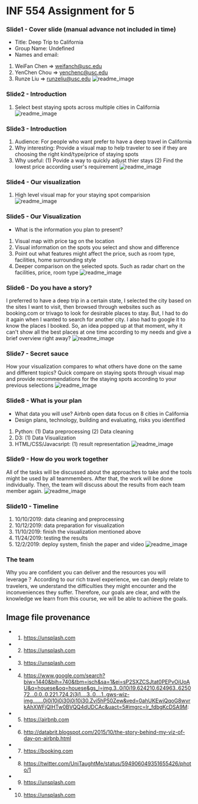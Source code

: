 # INF 554 Assignment for 5

### Slide1 - Cover slide (manual advance not included in time)
- Title: Deep Trip to California
- Group Name: Undefined
- Names and email:
1. WeiFan Chen => weifanch@usc.edu
2. YenChen Chou => yenchenc@usc.edu
3. Runze Liu => runzeliu@usc.edu
![readme_image](0_cover.jpg)

### Slide2 - Introduction
1. Select best staying spots across multiple cities in California 
![readme_image](1_Introduction_1.jpg)

### Slide3 - Introduction
1. Audience: For people who want prefer to have a deep travel in California
2. Why interesting: Provide a visual map to help traveler to see if they are choosing the right kind/type/price of staying spots
3. Why useful: 
    (1) Povide a way to quickly adjust thier stays
    (2) Find the lowest price according user's requirement
![readme_image](2_Introduction_2.jpg)

### Slide4 - Our visualization
1. High level visual map for your staying spot comparision
![readme_image](3_visualization_1_1.png)

### Slide5 - Our Visualization
- What is the information you plan to present?
1. Visual map with price tag on the location
2. Visual information on the spots you select and show and difference
2. Point out what features might affect the price, such as room type, facilities, home surrounding style
3. Deeper comparison on the selected spots. Such as radar chart on the facilities, price, room type
![readme_image](3_visualization_1_2.png)

### Slide6 - Do you have a story?
I preferred to have a deep trip in a certain state, I selected the city based on the sites I want to visit, then browsed through websites such as booking.com or trivago to look for desirable places to stay. But, I had to do it again when I wanted to search for another city. I also had to google it to know the places I booked. So, an idea popped up at that moment, why it can't show all the best places at one time according to my needs and give a brief overview right away?
![readme_image](5_visualization_3.jpg)

### Slide7 - Secret sauce
How your visualization compares to what others have done on the same and different topics?
Quick compare on staying spots through visual map and provide recommendations for the staying spots according to your previous selections
![readme_image](4_visualization_2.png)

### Slide8 - What is your plan
- What data you will use? Airbnb open data focus on 8 cities in California
- Design plans, technology, building and evaluating, risks you identified
1. Python: 
     (1) Data preprocessing
     (2) Data cleaning
2. D3:
     (1) Data Visualization
3. HTML/CSS/Javacsript:
     (1) result representation
![readme_image](6_plan1.jpg)

### Slide9 - How do you work together
All of the tasks will be discussed about the approaches to take and the tools might be used by all teammembers. After that, the work will be done individually. Then, the team will discuss about the results from each team member again.
![readme_image](7_plan2.jpg)

### Slide10 - Timeline
1. 10/10/2019: data cleaning and preprocessing
2. 10/12/2019: data preparation for visualization
3. 11/10/2019: finish the visualization mentioned above
4. 11/24/2019: testing the results
5. 12/2/2019: deploy system, finish the paper and video 
![readme_image](8_timeline.jpg)

### The team
Why you are confident you can deliver and the resources you will leverage？
According to our rich travel experience, we can deeply relate to travelers, we understand the difficulties they might encounter and the inconveniences they suffer. Therefore, our goals are clear, and with the knowledge we learn from this course, we will be able to achieve the goals.

## Image file provenance
* 1. https://unsplash.com
* 2. https://unsplash.com
* 3. https://unsplash.com
* 4. https://www.google.com/search?biw=1440&bih=740&tbm=isch&sa=1&ei=sP2SXZCSJtat0PEPvOiUoAU&q=houese&oq=houese&gs_l=img.3..0i10i19.624210.624963..625072...0.0..0.221.724.2j3j1....3..0....1..gws-wiz-img.......0j0i10j0i30j0i10i30.Zvi5hP50Zew&ved=0ahUKEwiQqoG8wvrkAhXWFjQIHTw0BVQQ4dUDCAc&uact=5#imgrc=lr_fdbgKcDSA9M: 
* 5. https://airbnb.com
* 6. http://databrit.blogspot.com/2015/10/the-story-behind-my-viz-of-day-on-airbnb.html 
* 7. https://booking.com
* 8. https://twitter.com/UniTaughtMe/status/594906049351655426/photo/1
* 9. https://unsplash.com
* 10. https://unsplash.com
